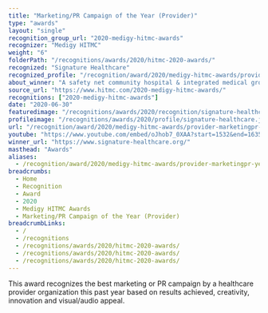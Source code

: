 ```yaml
---
title: "Marketing/PR Campaign of the Year (Provider)"
type: "awards"
layout: "single"
recognition_group_url: "2020-medigy-hitmc-awards"
recognizer: "Medigy HITMC"
weight: "6"
folderPath: "/recognitions/awards/2020/hitmc-2020-awards/"
recognized: "Signature Healthcare"
recognized_profile: "/recognition/award/2020/medigy-hitmc-awards/provider-marketingpr-year"
about_winner: "A safety net community hospital & integrated medical group which is serving a diverse & socio-economically challenged population."
source_url: "https://www.hitmc.com/2020-medigy-hitmc-awards/"
recognitions: ["2020-medigy-hitmc-awards"]
date: "2020-06-30"
featuredimage: "/recognitions/awards/2020/recognition/signature-healthcare-hitmc-2020-marketing-pr-campaign-of-the-year.jpg"
profileimage: "/recognitions/awards/2020/profile/signature-healthcare.jpg"
url: "/recognition/award/2020/medigy-hitmc-awards/provider-marketingpr-year"
youtube: "https://www.youtube.com/embed/oJhob7_0XAA?start=1532&end=1635"
winner_url: "https://www.signature-healthcare.org/"
masthead: "Awards"
aliases:
  - /recognition/award/2020/medigy-hitmc-awards/provider-marketingpr-year/
breadcrumbs:
  - Home
  - Recognition
  - Award
  - 2020
  - Medigy HITMC Awards
  - Marketing/PR Campaign of the Year (Provider)
breadcrumbLinks:
  - /
  - /recognitions
  - /recognitions/awards/2020/hitmc-2020-awards/
  - /recognitions/awards/2020/hitmc-2020-awards/
  - /recognitions/awards/2020/hitmc-2020-awards/
---
```


This award recognizes the best marketing or PR campaign by a healthcare provider organization this past year based on results achieved, creativity, innovation and visual/audio appeal.
